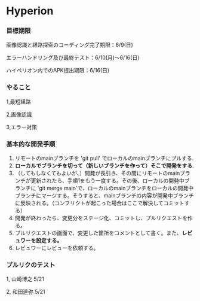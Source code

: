 # Hyperion
### 目標期限
画像認識と経路探索のコーディング完了期限：6/9(日)

エラーハンドリング及び最終テスト：6/10(月)〜6/16(日)

ハイペリオン内でのAPK提出期限：6/16(日)

### やること
1,最短経路

2,画像認識

3,エラー対策

### 基本的な開発手順
1. リモートのmainブランチを 'git pull' でローカルのmainブランチにプルする.
2. **ローカルでブランチを切って（新しいブランチを作って）そこで開発をする**.
3. （してもしなくてもよいが、）開発が長引き、その間にリモートのmainブランチが更新されたら、手順1をもう一度する。その後、ローカルの開発中ブランチに 'git merge main'で、ローカルのmainブランチをローカルの開発中ブランチにマージする。そうすると、mainブランチの内容が開発中ブランチに反映される。（コンフリクトが起こった場合はここで解決してコミットする）
4. 開発が終わったら、変更分をステージ化、コミットし、プルリクエストを作る。
5. プルリクエストの画面で、変更した箇所をコメントとして書く。また、**レビュワーを設定する。**
6. レビュワーにレビューを依頼する。


### プルリクのテスト
1, 山崎博之 5/21

2, 和田連弥 5/21
